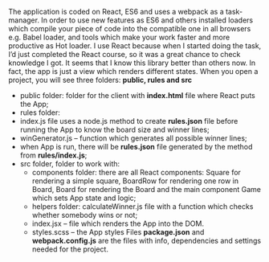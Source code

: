 The application is coded on React, ES6 and uses a webpack as a task-manager. In order to use new features as ES6 and others installed loaders which compile your piece of code into the compatible one in all browsers e.g. Babel loader, and tools which make your work faster and more productive as Hot loader.
I use React because when I started doing the task, I’d just completed the React course, so it was a great chance to check knowledge I got. It seems that I know this library better than others now. In fact, the app is just a view which renders different states.
When you open a project, you will see three folders: **public, rules and src**
-	public folder: folder for the client with **index.html** file where React puts the App;
-	rules folder:	
-  index.js file uses a node.js method to create **rules.json** file before running the App to know the board size and winner lines;
- winGenerator.js – function which generates all possible winner lines;
- when App is run, there will be **rules.json** file generated by the method from **rules/index.js**;
 -	 src folder, folder to work with: 
        - components folder: there are all React components: Square for rendering a simple square, BoardRow for rendering one row in Board, Board for rendering the Board and the main component Game which sets App state and logic;
        - helpers folder: calculateWinner.js file with a function which checks whether somebody wins or not;
        - index.jsx – file which renders the App into the DOM.
        - styles.scss – the App styles
Files **package.json** and **webpack.config.js** are the files with info, dependencies and settings needed for the project.

